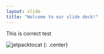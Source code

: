 ```yaml
---
layout: slide
title: "Welcome to our slide deck!"
---
```


This is correct test

![jetpacktocat](https://octodex.github.com/images/jetpacktocat.png)
{: .center}
